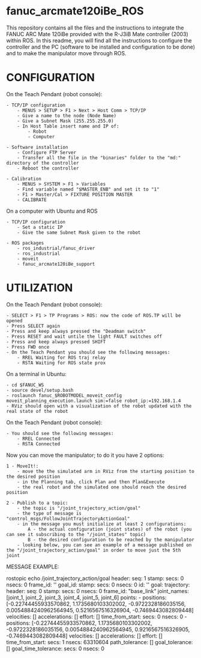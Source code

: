 # fanuc_arcmate120iBe_ROS
This repository contains all the files and the instructions to integrate the FANUC ARC Mate 120iBe provided with the R-J3iB Mate controller (2003) within ROS.
In this readme, you will find all the instructions to configure the controller and the PC (software to be installed and configuration to be done) and to make the manipulator move through ROS.

# CONFIGURATION

On the Teach Pendant (robot console):

	- TCP/IP configuration
		- MENUS > SETUP > F1 > Next > Host Comm > TCP/IP
		- Give a name to the node (Node Name)
		- Give a Subnet Mask (255.255.255.0)
		- In Host Table insert name and IP of:
			- Robot
			- Computer

	- Software installation
		- Configure FTP Server
		- Transfer all the file in the "binaries" folder to the "md:" directory of the controller
		- Reboot the controller

	- Calibration
		- MENUS > SYSTEM > F1 > Variables
		- Find variable named "$MASTER_ENB" and set it to "1"
		- F1 > Master/Cal > FIXTURE POSITION MASTER
		- CALIBRATE

On a computer with Ubuntu and ROS

	- TCP/IP configuration
		- Set a static IP
		- Give the same Subnet Mask given to the robot
		
	- ROS packages
		- ros_industrial/fanuc_driver
		- ros_industrial
		- moveit
		- fanuc_arcmate120iBe_support

# UTILIZATION

On the Teach Pendant (robot console):

	- SELECT > F1 > TP Programs > ROS: now the code of ROS.TP will be opened
	- Press SELECT again
	- Press and keep always pressed the "Deadman switch"
	- Press RESET and wait untile the light FAULT switches off
	- Press and keep always pressed SHIFT
	- Press FWD once
	- On the Teach Pendant you should see the following messages:
		- RREL Waiting for ROS traj relay
		- RSTA Waiting for ROS state prox

On a terminal in Ubuntu:

	- cd $FANUC_WS
	- source devel/setup.bash
	- roslaunch fanuc_$ROBOTMODEL_moveit_config moveit_planning_execution.launch sim:=false robot_ip:=192.168.1.4
	- RViz should open with a visualization of the robot updated with the real state of the robot

On the Teach Pendant (robot console):

	- You should see the following messages:
		- RREL Connected
		- RSTA Connected

Now you can move the manipulator; to do it you have 2 options:

	1 - MoveIt!: 
		- move the the simulated arm in RViz from the starting position to the desired position
		- in the Planning tab, click Plan and then Plan&Execute
		- the real robot and the simulated one should reach the desired position

	2 - Publish to a topic:
		- the topic is "/joint_trajectory_action/goal"
		- the type of message is "control_msgs/FollowJointTrajectoryActionGoal"
		- in the message you must initialize at least 2 configurations:
			A - the actual configuration (joint states) of the robot (you can see it subscribing to the "/joint_states" topic)
			B - the desired configuration to be reached by the manipulator
		- looking below, you can see an example of a message published on the "/joint_trajectory_action/goal" in order to move just the 5th joint

MESSAGE EXAMPLE:

rostopic echo /joint_trajectory_action/goal 
header: 
  seq: 1
  stamp: 
    secs: 0
    nsecs:         0
  frame_id: ''
goal_id: 
  stamp: 
    secs: 0
    nsecs:         0
  id: ''
goal: 
  trajectory: 
    header: 
      seq: 0
      stamp: 
        secs: 0
        nsecs:         0
      frame_id: "base_link"
    joint_names: [joint_1, joint_2, joint_3, joint_4, joint_5, joint_6]
    points: 
      - 
        positions: [-0.22744455933570862, 1.1735680103302002, -0.9722328186035156, 0.0054884240962564945, 0.5216567516326904, -0.7469443082809448]
        velocities: []
        accelerations: []
        effort: []
        time_from_start: 
          secs: 0
          nsecs:         0
      - 
        positions: [-0.22744455933570862, 1.1735680103302002, -0.9722328186035156, 0.0054884240962564945, 0.9216567516326905, -0.7469443082809448]
        velocities: []
        accelerations: []
        effort: []
        time_from_start: 
          secs: 1
          nsecs:  63310604
  path_tolerance: []
  goal_tolerance: []
  goal_time_tolerance: 
    secs: 0
    nsecs:         0
